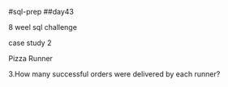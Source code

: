 #sql-prep
##day43

8 weel sql challenge 

case study 2

Pizza Runner

3.How many successful orders were delivered by each runner?